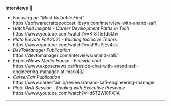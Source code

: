 **Interviews** 🎤 <br>

<ul>
   <li>
    <i>Focusing on "Most Valuable First"</i> <br>
    https://softwarecraftspodcast.libsyn.com/interview-with-anand-safi
  </li>
  
  <li>
    <i>HatchPad Insights - Career Development Paths in Tech</i> <br>
    https://www.youtube.com/watch?v=Kr8TIeTd5Qw
  </li>
  
  <li>
    <i>Plato Elevate Fall 2021 - Building Inclusive Teams</i> <br>
    https://www.youtube.com/watch?v=sP8UPjEv4ok
  </li>
  
  <li>
    <i>DevToManager Publication</i> <br>
    https://devtomanager.com/interviews/anand-safi/
  </li>

  <li>
    <i>ExposeNews Media House - Fireside chat</i> <br>
    https://www.exposenews.ca/fireside-chat-with-anand-safi-engineering-manager-at-mark43/
  </li>

  <li>
    <i>CareerFair Publication</i> <br>
    https://www.careerfair.io/reviews/anand-safi-engineering-manager
  </li>

  <li>
    <i>Plato QnA Session - Dealing with Executive Presence</i> <br>
    https://www.youtube.com/watch?v=d6T2WI0PX1A
  </li>
</ul>

<hr />
